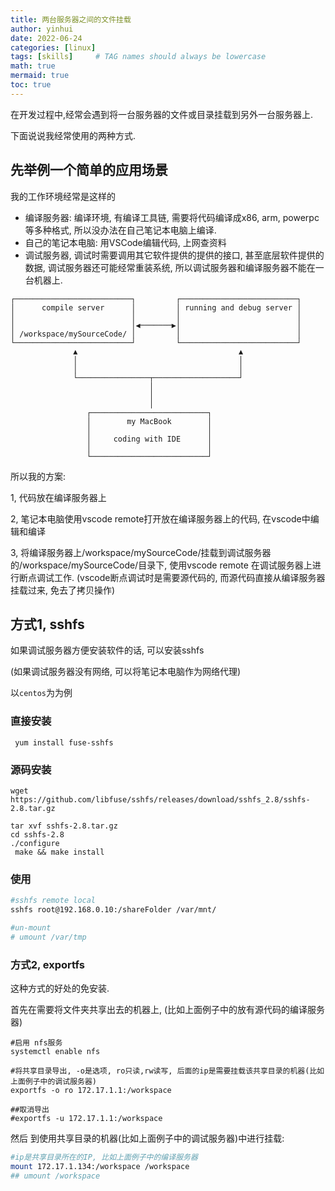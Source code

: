 ```yaml
---
title: 两台服务器之间的文件挂载
author: yinhui
date: 2022-06-24
categories: [linux]
tags: [skills]     # TAG names should always be lowercase
math: true
mermaid: true
toc: true
---
```


在开发过程中,经常会遇到将一台服务器的文件或目录挂载到另外一台服务器上.

下面说说我经常使用的两种方式.

## 先举例一个简单的应用场景

我的工作环境经常是这样的

+ 编译服务器: 编译环境, 有编译工具链, 需要将代码编译成x86, arm, powerpc等多种格式, 所以没办法在自己笔记本电脑上编译.
+ 自己的笔记本电脑: 用VSCode编辑代码, 上网查资料
+ 调试服务器, 调试时需要调用其它软件提供的提供的接口, 甚至底层软件提供的数据, 调试服务器还可能经常重装系统, 所以调试服务器和编译服务器不能在一台机器上.

```
┌──────────────────────────┐         ┌──────────────────────────┐
│      compile server      │         │ running and debug server │
│                          │         │                          │
│                          │◀───────▶│                          │
│ /workspace/mySourceCode/ │         │                          │
└──────────────────────────┘         └──────────────────────────┘
              ▲                                    ▲
              │                                    │
              │                                    │
              └────────────────┬───────────────────┘
                               │
                               │
                               │
                 ┌──────────────────────────┐
                 │        my MacBook        │
                 │                          │
                 │     coding with IDE      │
                 │                          │
                 └──────────────────────────┘
```



所以我的方案:

1, 代码放在编译服务器上

2, 笔记本电脑使用vscode remote打开放在编译服务器上的代码, 在vscode中编辑和编译

3, 将编译服务器上/workspace/mySourceCode/挂载到调试服务器的/workspace/mySourceCode/目录下, 使用vscode remote 在调试服务器上进行断点调试工作. (vscode断点调试时是需要源代码的, 而源代码直接从编译服务器挂载过来, 免去了拷贝操作)



## 方式1, sshfs

如果调试服务器方便安装软件的话, 可以安装sshfs

(如果调试服务器没有网络, 可以将笔记本电脑作为网络代理)

以`centos`为为例

### 直接安装

```shell
 yum install fuse-sshfs 
```

### 源码安装

```shell
wget https://github.com/libfuse/sshfs/releases/download/sshfs_2.8/sshfs-2.8.tar.gz
```

```shell
tar xvf sshfs-2.8.tar.gz
cd sshfs-2.8
./configure 
 make && make install
```

### 使用

```sh
#sshfs remote local
sshfs root@192.168.0.10:/shareFolder /var/mnt/

#un-mount
# umount /var/tmp 
```



### 方式2, exportfs

这种方式的好处的免安装.

首先在需要将文件夹共享出去的机器上, (比如上面例子中的放有源代码的编译服务器)

```shell
#启用 nfs服务
systemctl enable nfs

#将共享目录导出, -o是选项, ro只读,rw读写, 后面的ip是需要挂载该共享目录的机器(比如上面例子中的调试服务器)
exportfs -o ro 172.17.1.1:/workspace

##取消导出
#exportfs -u 172.17.1.1:/workspace
```



然后 到使用共享目录的机器(比如上面例子中的调试服务器)中进行挂载:

```sh
#ip是共享目录所在的IP, 比如上面例子中的编译服务器
mount 172.17.1.134:/workspace /workspace
## umount /workspace
```



